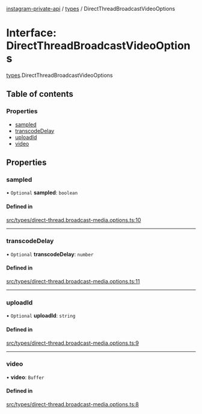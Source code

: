 [instagram-private-api](../../README.md) / [types](../../modules/types.md) / DirectThreadBroadcastVideoOptions

# Interface: DirectThreadBroadcastVideoOptions

[types](../../modules/types.md).DirectThreadBroadcastVideoOptions

## Table of contents

### Properties

- [sampled](DirectThreadBroadcastVideoOptions.md#sampled)
- [transcodeDelay](DirectThreadBroadcastVideoOptions.md#transcodedelay)
- [uploadId](DirectThreadBroadcastVideoOptions.md#uploadid)
- [video](DirectThreadBroadcastVideoOptions.md#video)

## Properties

### sampled

• `Optional` **sampled**: `boolean`

#### Defined in

[src/types/direct-thread.broadcast-media.options.ts:10](https://github.com/Nerixyz/instagram-private-api/blob/b3351b9/src/types/direct-thread.broadcast-media.options.ts#L10)

___

### transcodeDelay

• `Optional` **transcodeDelay**: `number`

#### Defined in

[src/types/direct-thread.broadcast-media.options.ts:11](https://github.com/Nerixyz/instagram-private-api/blob/b3351b9/src/types/direct-thread.broadcast-media.options.ts#L11)

___

### uploadId

• `Optional` **uploadId**: `string`

#### Defined in

[src/types/direct-thread.broadcast-media.options.ts:9](https://github.com/Nerixyz/instagram-private-api/blob/b3351b9/src/types/direct-thread.broadcast-media.options.ts#L9)

___

### video

• **video**: `Buffer`

#### Defined in

[src/types/direct-thread.broadcast-media.options.ts:8](https://github.com/Nerixyz/instagram-private-api/blob/b3351b9/src/types/direct-thread.broadcast-media.options.ts#L8)
